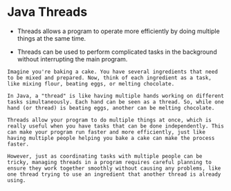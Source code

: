 # Java Threads

* Threads allows a program to operate more efficiently by doing multiple things at the same time.

* Threads can be used to perform complicated tasks in the background without interrupting the main program.

```
Imagine you're baking a cake. You have several ingredients that need to be mixed and prepared. Now, think of each ingredient as a task, like mixing flour, beating eggs, or melting chocolate.

In Java, a "thread" is like having multiple hands working on different tasks simultaneously. Each hand can be seen as a thread. So, while one hand (or thread) is beating eggs, another can be melting chocolate.

Threads allow your program to do multiple things at once, which is really useful when you have tasks that can be done independently. This can make your program run faster and more efficiently, just like having multiple people helping you bake a cake can make the process faster.

However, just as coordinating tasks with multiple people can be tricky, managing threads in a program requires careful planning to ensure they work together smoothly without causing any problems, like one thread trying to use an ingredient that another thread is already using.
```